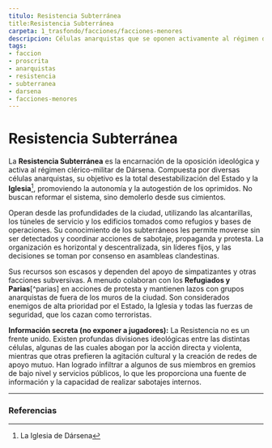 ```yaml
---
titulo: Resistencia Subterránea
title:Resistencia Subterránea
carpeta: 1_trasfondo/facciones/facciones-menores
descripcion: Células anarquistas que se oponen activamente al régimen de Dársena, utilizando los subterráneos de la ciudad como base para sus operaciones de sabotaje y agitación.
tags:
- faccion
- proscrita
- anarquistas
- resistencia
- subterranea
- darsena
- facciones-menores
---
```


# Resistencia Subterránea

La **Resistencia Subterránea** es la encarnación de la oposición ideológica y activa al régimen clérico-militar de Dársena. Compuesta por diversas células anarquistas, su objetivo es la total desestabilización del Estado y la **Iglesia**[^iglesia], promoviendo la autonomía y la autogestión de los oprimidos. No buscan reformar el sistema, sino demolerlo desde sus cimientos.

Operan desde las profundidades de la ciudad, utilizando las alcantarillas, los túneles de servicio y los edificios tomados como refugios y bases de operaciones. Su conocimiento de los subterráneos les permite moverse sin ser detectados y coordinar acciones de sabotaje, propaganda y protesta. La organización es horizontal y descentralizada, sin líderes fijos, y las decisiones se toman por consenso en asambleas clandestinas.

Sus recursos son escasos y dependen del apoyo de simpatizantes y otras facciones subversivas. A menudo colaboran con los **Refugiados y Parias**[^parias] en acciones de protesta y mantienen lazos con grupos anarquistas de fuera de los muros de la ciudad. Son considerados enemigos de alta prioridad por el Estado, la Iglesia y todas las fuerzas de seguridad, que los cazan como terroristas.

**Información secreta (no exponer a jugadores):** La Resistencia no es un frente unido. Existen profundas divisiones ideológicas entre las distintas células, algunas de las cuales abogan por la acción directa y violenta, mientras que otras prefieren la agitación cultural y la creación de redes de apoyo mutuo. Han logrado infiltrar a algunos de sus miembros en gremios de bajo nivel y servicios públicos, lo que les proporciona una fuente de información y la capacidad de realizar sabotajes internos.

---

### Referencias

[^iglesia]: La Iglesia de Dársena
